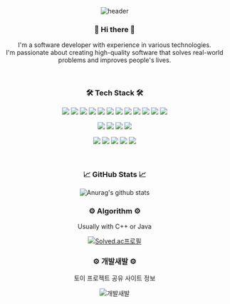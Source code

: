 <div align="center">
  
![header](https://capsule-render.vercel.app/api?type=waving&color=auto&height=300&section=header&text=kosy318%20github&fontSize=90&animation=fadeIn&fontAlignY=38&desc=welcome!&descAlignY=51&descAlign=80)

</div>
  
<h3 align="center">👋 Hi there 👋</h3>

<p align="center">
  I'm a software developer with experience in various technologies.<br>I'm passionate about creating high-quality software that solves real-world problems and improves people's lives.
</p><br>


<h3 align="center">🛠 Tech Stack 🛠</h3>

<p align="center">
  <img src="https://img.shields.io/badge/Java-007396?style=flat&logo=OpenJDK&logoColor=white"/>
  <img src="https://img.shields.io/badge/C++-00599C?style=flat-square&logo=c%2B%2B&logoColor=white"/>
  <img src="https://img.shields.io/badge/Python-3776AB?style=flat-square&logo=Python&logoColor=white"/>
  <img src="https://img.shields.io/badge/Spring-6DB33F?style=flat-square&logo=Spring&logoColor=white"/>
  <img src="https://img.shields.io/badge/SpringBoot-6DB33F?style=flat-square&logo=SpringBoot&logoColor=white"/>
  <img src="https://img.shields.io/badge/TDD-red?style=flat-square"/>
  <img src="https://img.shields.io/badge/MySQL-4479A1?style=flat-square&logo=MySQL&logoColor=white"/> 
  <img src="https://img.shields.io/badge/MariaDB-003545?style=flat-square&logo=MariaDB&logoColor=white"/> 
  <img src="https://img.shields.io/badge/MongoDB-47A248?style=flat-square&logo=MongoDB&logoColor=white"/>
  <img src="https://img.shields.io/badge/Redis-DC382D?style=flat-square&logo=Redis&logoColor=white"/>
  <img src="https://img.shields.io/badge/JPA-007396?style=flat-square&logo=Java&logoColor=white"/>
  <img src="https://img.shields.io/badge/MyBatis-4E2A8E?style=flat-square&logo=MyBatis&logoColor=white"/>
</p>
<p align="center">
  <img src="https://img.shields.io/badge/AWS-232F3E?style=flat-square&logo=Amazon%20AWS&logoColor=white"/>
  <img src="https://img.shields.io/badge/Docker-2496ED?style=flat-square&logo=Docker&logoColor=white"/>
  <img src="https://img.shields.io/badge/ELK-005571?style=flat-square&logo=elastic-stack&logoColor=white"/>
  <img src="https://img.shields.io/badge/Jira-0052CC?style=flat-square&logo=Jira&logoColor=white"/>
</p>
<p align="center">
  <img src="https://img.shields.io/badge/HTML5-E34F26?style=flat-square&logo=HTML5&logoColor=white"/>
  <img src="https://img.shields.io/badge/CSS3-1572B6?style=flat-square&logo=CSS3&logoColor=white"/>
  <img src="https://img.shields.io/badge/JavaScript-F7DF1E?style=flat-square&logo=JavaScript&logoColor=black"/>
  <img src="https://img.shields.io/badge/Bootstrap-563D7C?style=flat-square&logo=Bootstrap&logoColor=white"/>
  <img src="https://img.shields.io/badge/Vue.js-4FC08D?style=flat-square&logo=Vue.js&logoColor=white"/>
</p>

<br/>

<h3 align="center">📈 GitHub Stats 📈</h3>

<div align="center">

![Anurag's github stats](https://github-readme-stats-chi-kohl-96.vercel.app/api?username=kosy318&show_icons=true&theme=transparent)

</div>

<h3 align="center">⚙ Algorithm ⚙</h3>


<div align="center">
Usually with C++ or Java
  
[![Solved.ac프로필](http://mazassumnida.wtf/api/v2/generate_badge?boj=sooy30)](https://solved.ac/sooy30)

</div>

<h3 align="center">⚙ 개발새발 ⚙</h3>


<div align="center">
 토이 프로젝트 공유 사이트 정보
  
![개발새발](http://k8a306.p.ssafy.io:8080/api/v1/mypage?userName=kosy318)

</div>

<br/>
